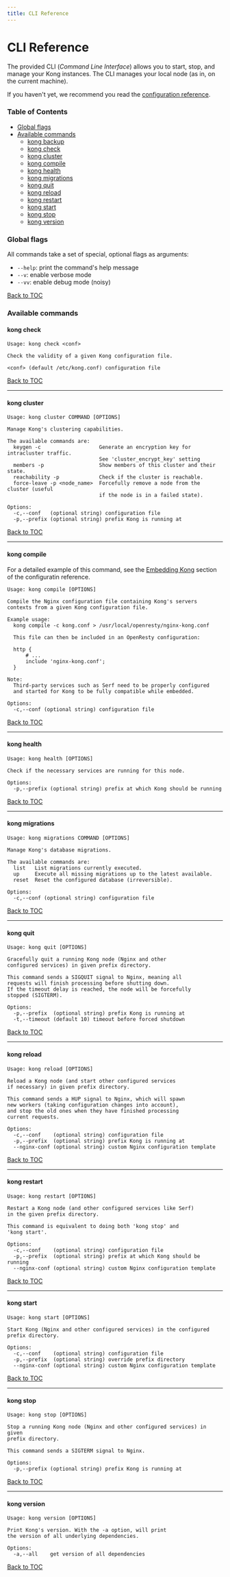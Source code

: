 ```yaml
---
title: CLI Reference
---
```


# CLI Reference

The provided CLI (*Command Line Interface*) allows you to start, stop, and
manage your Kong instances. The CLI manages your local node (as in, on the
current machine).

If you haven't yet, we recommend you read the [configuration reference][configuration-reference].

### Table of Contents

- [Global flags](#global-flags)
- [Available commands](#available-commands)
  - [kong backup](#kong-backup)
  - [kong check](#kong-check)
  - [kong cluster](#kong-cluster)
  - [kong compile](#kong-compile)
  - [kong health](#kong-health)
  - [kong migrations](#kong-migrations)
  - [kong quit](#kong-quit)
  - [kong reload](#kong-reload)
  - [kong restart](#kong-restart)
  - [kong start](#kong-start)
  - [kong stop](#kong-stop)
  - [kong version](#kong-version)

### Global flags

All commands take a set of special, optional flags as arguments:

* `--help`: print the command's help message
* `--v`: enable verbose mode
* `--vv`: enable debug mode (noisy)

[Back to TOC](#table-of-contents)

### Available commands

#### **kong check**

```
Usage: kong check <conf>

Check the validity of a given Kong configuration file.

<conf> (default /etc/kong.conf) configuration file
```

[Back to TOC](#table-of-contents)

---

#### **kong cluster**

```
Usage: kong cluster COMMAND [OPTIONS]

Manage Kong's clustering capabilities.

The available commands are:
  keygen -c                   Generate an encryption key for intracluster traffic.
                              See 'cluster_encrypt_key' setting
  members -p                  Show members of this cluster and their state.
  reachability -p             Check if the cluster is reachable.
  force-leave -p <node_name>  Forcefully remove a node from the cluster (useful
                              if the node is in a failed state).

Options:
  -c,--conf   (optional string) configuration file
  -p,--prefix (optional string) prefix Kong is running at
```

[Back to TOC](#table-of-contents)

---

#### **kong compile**

For a detailed example of this command, see the
[Embedding Kong](/docs/{{page.kong_version}}/configuration#embedding-kong)
section of the configuratin reference.

```
Usage: kong compile [OPTIONS]

Compile the Nginx configuration file containing Kong's servers
contexts from a given Kong configuration file.

Example usage:
  kong compile -c kong.conf > /usr/local/openresty/nginx-kong.conf

  This file can then be included in an OpenResty configuration:

  http {
      # ...
      include 'nginx-kong.conf';
  }

Note:
  Third-party services such as Serf need to be properly configured
  and started for Kong to be fully compatible while embedded.

Options:
  -c,--conf (optional string) configuration file
```

[Back to TOC](#table-of-contents)

---

#### **kong health**

```
Usage: kong health [OPTIONS]

Check if the necessary services are running for this node.

Options:
  -p,--prefix (optional string) prefix at which Kong should be running
```

[Back to TOC](#table-of-contents)

---

#### **kong migrations**

```
Usage: kong migrations COMMAND [OPTIONS]

Manage Kong's database migrations.

The available commands are:
  list   List migrations currently executed.
  up     Execute all missing migrations up to the latest available.
  reset  Reset the configured database (irreversible).

Options:
  -c,--conf (optional string) configuration file
```

[Back to TOC](#table-of-contents)

---

#### **kong quit**

```
Usage: kong quit [OPTIONS]

Gracefully quit a running Kong node (Nginx and other
configured services) in given prefix directory.

This command sends a SIGQUIT signal to Nginx, meaning all
requests will finish processing before shutting down.
If the timeout delay is reached, the node will be forcefully
stopped (SIGTERM).

Options:
  -p,--prefix  (optional string) prefix Kong is running at
  -t,--timeout (default 10) timeout before forced shutdown
```

[Back to TOC](#table-of-contents)

---

#### **kong reload**

```
Usage: kong reload [OPTIONS]

Reload a Kong node (and start other configured services
if necessary) in given prefix directory.

This command sends a HUP signal to Nginx, which will spawn
new workers (taking configuration changes into account),
and stop the old ones when they have finished processing
current requests.

Options:
  -c,--conf    (optional string) configuration file
  -p,--prefix  (optional string) prefix Kong is running at
  --nginx-conf (optional string) custom Nginx configuration template
```

[Back to TOC](#table-of-contents)

---

#### **kong restart**

```
Usage: kong restart [OPTIONS]

Restart a Kong node (and other configured services like Serf)
in the given prefix directory.

This command is equivalent to doing both 'kong stop' and
'kong start'.

Options:
  -c,--conf    (optional string) configuration file
  -p,--prefix  (optional string) prefix at which Kong should be running
  --nginx-conf (optional string) custom Nginx configuration template
```

[Back to TOC](#table-of-contents)

---

#### **kong start**

```
Usage: kong start [OPTIONS]

Start Kong (Nginx and other configured services) in the configured
prefix directory.

Options:
  -c,--conf    (optional string) configuration file
  -p,--prefix  (optional string) override prefix directory
  --nginx-conf (optional string) custom Nginx configuration template
```

[Back to TOC](#table-of-contents)

---

#### **kong stop**

```
Usage: kong stop [OPTIONS]

Stop a running Kong node (Nginx and other configured services) in given
prefix directory.

This command sends a SIGTERM signal to Nginx.

Options:
  -p,--prefix (optional string) prefix Kong is running at
```

[Back to TOC](#table-of-contents)

---

#### **kong version**

```
Usage: kong version [OPTIONS]

Print Kong's version. With the -a option, will print
the version of all underlying dependencies.

Options:
  -a,--all    get version of all dependencies
```

[Back to TOC](#table-of-contents)

[configuration-reference]: /docs/{{page.kong_version}}/configuration
